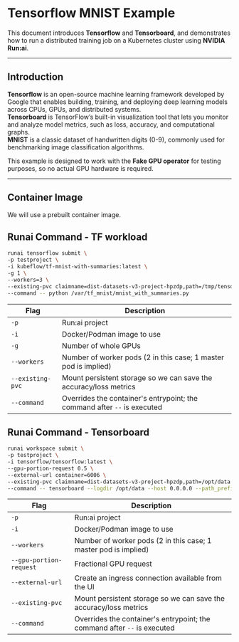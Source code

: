 # Tensorflow MNIST Example

This document introduces **Tensorflow** and **Tensorboard**, and demonstrates how to run a distributed training job on a Kubernetes cluster using **NVIDIA Run:ai**.

---

## Introduction

**Tensorflow** is an open-source machine learning framework developed by Google that enables building, training, and deploying deep learning models across CPUs, GPUs, and distributed systems.  
**Tensorboard** is TensorFlow’s built-in visualization tool that lets you monitor and analyze model metrics, such as loss, accuracy, and computational graphs.  
**MNIST** is a classic dataset of handwritten digits (0-9), commonly used for benchmarking image classification algorithms.

This example is designed to work with the **Fake GPU operator** for testing purposes, so no actual GPU hardware is required.

---

## Container Image

We will use a prebuilt container image.

## Runai Command - TF workload
```bash
runai tensorflow submit \
-p testproject \
-i kubeflow/tf-mnist-with-summaries:latest \
-g 1 \
--workers=3 \
--existing-pvc claimname=dist-datasets-v3-project-hpzdp,path=/tmp/tensorflow/mnist/logs/mnist_with_summaries \
--command -- python /var/tf_mnist/mnist_with_summaries.py
```

| Flag               | Description                                                                |
|--------------------|----------------------------------------------------------------------------|
| `-p`               | Run:ai project                                                             |
| `-i`               | Docker/Podman image to use                                                 |
| `-g`               | Number of whole GPUs                                                       |
| `--workers`        | Number of worker pods (2 in this case; 1 master pod is implied)            |
| `--existing-pvc`   | Mount persistent storage so we can save the accuracy/loss metrics          |
| `--command`        | Overrides the container's entrypoint; the command after `--` is executed   |

## Runai Command - Tensorboard
```bash
runai workspace submit \
-p testproject \
-i tensorflow/tensorflow:latest \
--gpu-portion-request 0.5 \
--external-url container=6006 \
--existing-pvc claimname=dist-datasets-v3-project-hpzdp,path=/opt/data \
--command -- tensorboard --logdir /opt/data --host 0.0.0.0 --path_prefix /\${RUNAI_PROJECT}/\${RUNAI_JOB_NAME}
```

| Flag                     | Description                                                                    |
|--------------------------|--------------------------------------------------------------------------------|
| `-p`                     | Run:ai project                                                                 |
| `-i`                     | Docker/Podman image to use                                                     |
| `--workers`              | Number of worker pods (2 in this case; 1 master pod is implied)                |
| `--gpu-portion-request`  | Fractional GPU request                                                         |
| `--external-url`         | Create an ingress connection available from the UI                             |
| `--existing-pvc`         | Mount persistent storage so we can save the accuracy/loss metrics              |
| `--command`              | Overrides the container's entrypoint; the command after `--` is executed       |